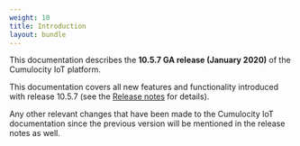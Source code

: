 ```yaml
---
weight: 10
title: Introduction
layout: bundle
---
```


This documentation describes the **10.5.7 GA release (January 2020)** of the Cumulocity IoT platform.

This documentation covers all new features and functionality introduced with release 10.5.7 (see the [Release notes](/release-notes#10.5.7) for details). 

Any other relevant changes that have been made to the Cumulocity IoT documentation since the previous version will be mentioned in the release notes as well.  